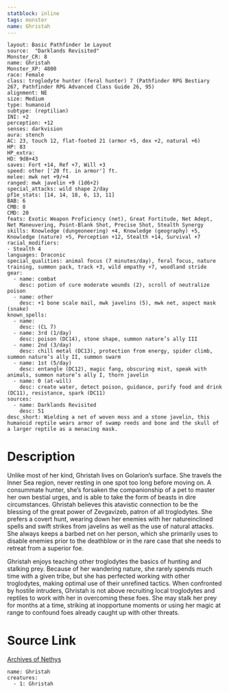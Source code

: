 ```yaml
---
statblock: inline
tags: monster
name: Ghristah
---
```

```statblock
layout: Basic Pathfinder 1e Layout
source:  "Darklands Revisited"
Monster_CR: 8
name: Ghristah
Monster_XP: 4800
race: Female
class: troglodyte hunter (feral hunter) 7 (Pathfinder RPG Bestiary 267, Pathfinder RPG Advanced Class Guide 26, 95)
alignment: NE
size: Medium
type: humanoid
subtype: (reptilian)
INI: +2
perception: +12
senses: darkvision
aura: stench
AC: 23, touch 12, flat-footed 21 (armor +5, dex +2, natural +6)
HP: 83
HP_extra: 
HD: 9d8+43
saves: Fort +14, Ref +7, Will +3
speed: other ['20 ft. in armor'] ft.
melee: mwk net +9/+4
ranged: mwk javelin +9 (1d6+2)
special_attacks: wild shape 2/day
pf1e_stats: [14, 14, 18, 6, 13, 11]
BAB: 6
CMB: 8
CMD: 20
feats: Exotic Weapon Proficiency (net), Great Fortitude, Net Adept, Net Maneuvering, Point-Blank Shot, Precise Shot, Stealth Synergy
skills: Knowledge (dungeoneering) +4, Knowledge (geography) +5, Knowledge (nature) +5, Perception +12, Stealth +14, Survival +7
racial_modifiers:
- Stealth 4
languages: Draconic
special_qualities: animal focus (7 minutes/day), feral focus, nature training, summon pack, track +3, wild empathy +7, woodland stride
gear:
  - name: combat
    desc: potion of cure moderate wounds (2), scroll of neutralize poison
  - name: other
    desc: +1 bone scale mail, mwk javelins (5), mwk net, aspect mask (snake)
known_spells:
  - name:
    desc: (CL 7)
  - name: 3rd (1/day)
    desc: poison (DC14), stone shape, summon nature’s ally III
  - name: 2nd (3/day)
    desc: chill metal (DC13), protection from energy, spider climb, summon nature’s ally II, summon swarm
  - name: 1st (5/day)
    desc: entangle (DC12), magic fang, obscuring mist, speak with animals, summon nature’s ally I, thorn javelin
  - name: 0 (at-will)
    desc: create water, detect poison, guidance, purify food and drink (DC11), resistance, spark (DC11)
sources:
  - name: Darklands Revisited
    desc: 51
desc_short: Wielding a net of woven moss and a stone javelin, this humanoid reptile wears armor of swamp reeds and bone and the skull of a larger reptile as a menacing mask.
```
# Description
Unlike most of her kind, Ghristah lives on Golarion’s surface. She travels the Inner Sea region, never resting in one spot too long before moving on. A consummate hunter, she’s forsaken the companionship of a pet to master her own bestial urges, and is able to take the form of beasts in dire circumstances. Ghristah believes this atavistic connection to be the blessing of the great power of Zevgavizeb, patron of all troglodytes. She prefers a covert hunt, wearing down her enemies with her natureinclined spells and swift strikes from javelins as well as the use of natural attacks. She always keeps a barbed net on her person, which she primarily uses to disable enemies prior to the deathblow or in the rare case that she needs to retreat from a superior foe.

Ghristah enjoys teaching other troglodytes the basics of hunting and stalking prey. Because of her wandering nature, she rarely spends much time with a given tribe, but she has perfected working with other troglodytes, making optimal use of their unrefined tactics. When confronted by hostile intruders, Ghristah is not above recruiting local troglodytes and reptiles to work with her in overcoming these foes. She may stalk her prey for months at a time, striking at inopportune moments or using her magic at range to confound foes already caught up with other threats.
# Source Link
[Archives of Nethys](https://aonprd.com/MonsterDisplay.aspx?ItemName=Ghristah)
```encounter-table
name: Ghristah
creatures:
  - 1: Ghristah
```
